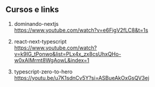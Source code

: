 ## Cursos e links

1.  dominando-nextjs  
https://www.youtube.com/watch?v=e6FigV2fLC8&t=1s  

2.  react-next-typescript  
https://www.youtube.com/watch?v=k9IG_tPonwo&list=PLx4x_zx8csUhxQHo-w0xAIMrmt8WgAowL&index=1

3.  typescript-zero-to-hero  
https://youtu.be/u7K1sdnCv5Y?si=ASBueAkOxGsQV3ej